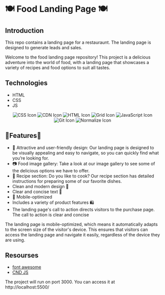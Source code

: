 # 🍽️ Food Landing Page 🍽️
 ## Introduction

This repo contains a landing page for a restauraunt. The landing page is designed to generate leads and sales.



Welcome to the food landing page repository! This project is a delicious adventure into the world of food, with a landing page that showcases a variety of recipes and food options to suit all tastes.


## Technologies


* HTML
* CSS
* JS

<!-- JavaScript Icon -->
<p align="center">
  <img src="https://img.shields.io/badge/-CSS-1572B6?style=for-the-badge&logo=css3&logoColor=white" alt="CSS Icon" />
   <img src="https://img.shields.io/badge/CDN-brightgreen?style=for-the-badge" alt="CDN Icon" />
  <img src="https://img.shields.io/badge/-HTML-E34F26?style=for-the-badge&logo=html5&logoColor=white" alt="HTML Icon" />
   <img src="https://img.shields.io/badge/-Grid-1572B6?style=for-the-badge&logo=css3&logoColor=white" alt="Grid Icon" />
  <img src="https://img.shields.io/badge/-JS-F7DF1E?style=for-the-badge&logo=javascript&logoColor=black" alt="JavaScript Icon" />
  <img src="https://img.shields.io/badge/-Git-F05032?style=for-the-badge&logo=git&logoColor=white" alt="Git Icon" />
  <img src="https://img.shields.io/badge/-Normalize-1572B6?style=for-the-badge&logo=css3&logoColor=white" alt="Normalize Icon" />
</p>

## 🍴Features🍴
* 🎨 Attractive and user-friendly design: Our landing page is designed to be visually appealing and easy to navigate, so you can quickly find what you’re looking for. 
* 📷 Food image gallery: Take a look at our image gallery to see some of the delicious options we have to offer.
* 📝 Recipe section: Do you like to cook? Our recipe section has detailed instructions for preparing some of our favorite dishes.
* Clean and modern design 🎯
* Clear and concise text 📄
* 📱 Mobile-optimized
* Includes a variety of product features 🛍️
* The landing page's call to action directs visitors to the purchase page. The call to action is clear and concise



The landing page is mobile-optimized, which means it automatically adapts to the screen size of the visitor's device. This ensures that visitors can access the landing page and navigate it easily, regardless of the device they are using.

## Resourses

* [font awesome ](https://fontawesome.com/)
* [CND JS ](https://cdnjs.com/libraries/font-awesome)


The project will run on port 3000. You can access it at http://localhost:5500/


 
